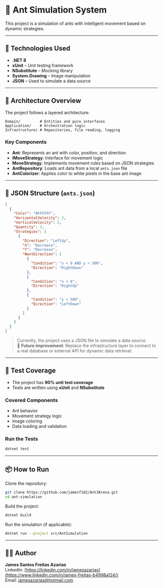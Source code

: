 # 🐜 Ant Simulation System

This project is a simulation of ants with intelligent movement based on dynamic strategies.  

---

## 🚀 Technologies Used

- **.NET 8**
- **xUnit** – Unit testing framework  
- **NSubstitute** – Mocking library  
- **System.Drawing** – Image manipulation  
- **JSON** – Used to simulate a data source

---

## 🧠 Architecture Overview

The project follows a layered architecture:

```
Domain/         # Entities and pure interfaces  
Application/    # Orchestration logic 
Infrastructure/ # Repositories, file reading, logging  
```

### Key Components

- **Ant**: Represents an ant with color, position, and direction  
- **IMoveStrategy**: Interface for movement logic  
- **MoveStrategy**: Implements movement rules based on JSON strategies  
- **AntRepository**: Loads ant data from a local `ants.json` file  
- **AntColorizer**: Applies color to white pixels in the base ant image  

---

## 📂 JSON Structure (`ants.json`)

```json
[
  {
    "Color": "#FFFFFF",
    "HorizontalVelocity": 2,
    "VerticalVelocity": 2,
    "Quantity": 3,
    "Strategies": [
      {
        "Direction": "LeftUp",
        "X": "Decrease",
        "Y": "Decrease",
        "NextDirection": [
          {
            "Condition": "x < 0 AND y < 500",
            "Direction": "RightDown"
          },
          {
            "Condition": "x < 0",
            "Direction": "RightUp"
          },
          {
            "Condition": "y < 500",
            "Direction": "LeftDown"
          }
        ]
      }
    ]
  }
]
```

> Currently, the project uses a JSON file to simulate a data source.  
🔧 **Future improvement**: Replace the infrastructure layer to connect to a real database or external API for dynamic data retrieval.

---

## 🧪 Test Coverage

- The project has **90% unit test coverage**
- Tests are written using **xUnit** and **NSubstitute**

### Covered Components

- Ant behavior  
- Movement strategy logic  
- Image coloring  
- Data loading and validation  

### Run the Tests

```bash
dotnet test
```

---

## 📦 How to Run

Clone the repository:

```bash
git clone https://github.com/jamesf182/Ant3Arena.git
cd ant-simulation
```

Build the project:

```bash
dotnet build
```

Run the simulation (if applicable):

```bash
dotnet run --project src/AntSimulation
```

---

## 👨‍💻 Author

**James Santos Freitas Azarias**  
LinkedIn: [https://linkedin.com/in/jamesazarias](https://www.linkedin.com/in/james-freitas-b4998a124/)  
Email: jamesazarias@hotmail.com

